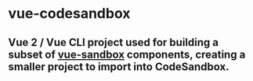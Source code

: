 # vue-codesandbox

## Vue 2 / Vue CLI project used for building a subset of [vue-sandbox](https://github.com/UniquelySimilar/vue-sandbox) components, creating a smaller project to import into CodeSandbox.
